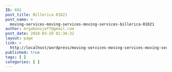 ```yaml
---
ID: 692
post_title: Billerica 01821
post_name: >
  moving-services-moving-services-moving-services-billerica-01821
author: mrgabonijeff@gmail.com
post_date: 2018-03-28 01:36:32
layout: page
link: >
  http://localhost/wordpress/moving-services-moving-services-moving-services-billerica-01821/
published: true
tags: [ ]
categories: [ ]
---
```


